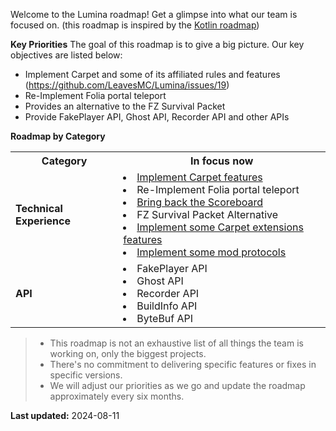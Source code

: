 Welcome to the Lumina roadmap! Get a glimpse into what our team is focused on. (this roadmap is inspired by the [Kotlin roadmap](https://kotlinlang.org/docs/roadmap.html))


**Key Priorities**
The goal of this roadmap is to give a big picture. Our key objectives are listed below:
* Implement Carpet and some of its affiliated rules and features (https://github.com/LeavesMC/Lumina/issues/19)
* Re-Implement Folia portal teleport
* Provides an alternative to the FZ Survival Packet
* Provide FakePlayer API, Ghost API, Recorder API and other APIs


**Roadmap by Category**
<table>
    <tr>
        <th>Category</th>
        <th>In focus now</th>
    </tr>
    <tr>
        <td><strong>Technical Experience</strong></td>
        <td>
            <list>
                <li><a href="https://github.com/LeavesMC/Lumina/issues/19">Implement Carpet features</a></li>
                <li><a>Re-Implement Folia portal teleport</a></li>
                <li><a href="https://github.com/LeavesMC/Lumina/issues/23">Bring back the Scoreboard</a></li>
                <li><a>FZ Survival Packet Alternative</a></li>
                <li><a href="https://github.com/LeavesMC/Lumina/issues/19">Implement some Carpet extensions features</a></li>
                <li><a href="https://github.com/LeavesMC/Lumina/issues/7">Implement some mod protocols</a></li>
           </list>
        </td>
    </tr>
    <tr>
        <td><strong>API</strong></td>
        <td>
            <list>
                <li><a>FakePlayer API</a></li>
                <li><a>Ghost API</a></li>
                <li><a>Recorder API</a></li>
                <li><a>BuildInfo API</a></li>
                <li><a>ByteBuf API</a></li>
            </list>
        </td>
    </tr>
</table>

> * This roadmap is not an exhaustive list of all things the team is working on, only the biggest projects.
> * There's no commitment to delivering specific features or fixes in specific versions.
> * We will adjust our priorities as we go and update the roadmap approximately every six months.

**Last updated:** 2024-08-11